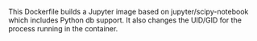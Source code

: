 This Dockerfile builds a Jupyter image based on jupyter/scipy-notebook which includes Python db support. It also changes the UID/GID for the process running in the container.
